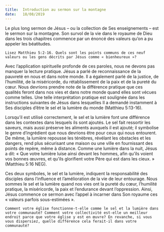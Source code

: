 ```yaml
---
title:  Introduction au sermon sur la montagne
date:   18/08/2019
---
```


Le plus long sermon de Jésus – ou la collection de Ses enseignements – est le sermon sur la montagne. Son survol de la vie dans le royaume de Dieu dans les trois chapitres commence par un énoncé des valeurs qu’on a pu appeler les béatitudes.

`Lisez Matthieu 5:2-16. Quels sont les points communs de ces neuf valeurs ou les gens décrits par Jésus comme « bienheureux »?`

Avec l’application spirituelle profonde de ces paroles, nous ne devons pas manquer la lecture pratique. Jésus a parlé de reconnaissance de la pauvreté en nous et dans notre monde. Il a également parlé de la justice, de l’humilité, de la miséricorde, du rétablissement de la paix et de la pureté du cœur. Nous devrions prendre note de la différence pratique que ces qualités feront dans nos vies et dans notre monde quand elles sont vécues comme telles. Une telle interprétation pratique est soulignée dans les instructions suivantes de Jésus dans lesquelles Il a demandé instamment à Ses disciples d’être le sel et la lumière du monde (Matthieu 5:13-16).

Lorsqu’il est utilisé correctement, le sel et la lumière font une différence dans les contextes dans lesquels ils sont ajoutés. Le sel fait ressortir les saveurs, mais aussi préserve les aliments auxquels il est ajouté; il symbolise le genre d’ingrédient que nous devrions être pour ceux qui nous entourent. De même, la lumière repousse les ténèbres, révélant les obstacles et les dangers, rend plus sécurisant une maison ou une ville en fournissant des points de repère, même à distance. Comme une lumière dans la nuit, Jésus a dit: « Que votre lumière luise ainsi devant les hommes, afin qu’ils voient vos bonnes œuvres, et qu’ils glorifient votre Père qui est dans les cieux. » (Matthieu 5:16 NEG).

Ces deux symboles, le sel et la lumière, indiquent la responsabilité des disciples dans l’influence et l’amélioration de la vie de leur entourage. Nous sommes le sel et la lumière quand nos vies ont la pureté du cœur, l’humilité pratique, la miséricorde, la paix et l’endurance devant l’oppression. Ainsi, Jésus commence ce sermon avec l’appel à incarner dans Son royaume ces « valeurs parfois sous-estimées ».

`Comment votre église fonctionne-t-elle comme le sel et la lumière dans votre communauté? Comment votre collectivité est-elle un meilleur endroit parce que votre église y est en œuvre? En revanche, si vous vous dispersiez, quelle différence cela ferait-il dans votre communauté?`